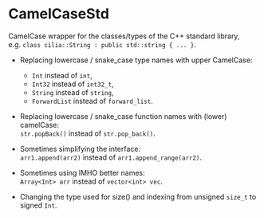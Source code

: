 # CamelCaseStd
CamelCase wrapper for the classes/types of the C++ standard library,  
e.g. `class cilia::String : public std::string { ... }`.

- Replacing lowercase / snake_case type names with upper CamelCase:
  - `Int` instead of `int`,
  - `Int32` instead of `int32_t`,
  - `String` instead of `string`,
  - `ForwardList` instead of `forward_list`.

- Replacing lowercase / snake_case function names with (lower) camelCase:  
  `str.popBack()` instead of `str.pop_back()`.

- Sometimes simplifying the interface:  
  `arr1.append(arr2)` instead of `arr1.append_range(arr2)`.

- Sometimes using IMHO better names:  
  `Array<Int> arr` instead of `vector<int> vec`.

- Changing the type used for size() and indexing from unsigned `size_t` to signed `Int`.

